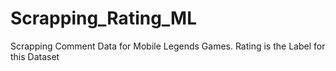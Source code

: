 # Scrapping_Rating_ML
Scrapping Comment Data for Mobile Legends Games. Rating is the Label for this Dataset
